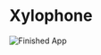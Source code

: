 


# Xylophone 
![Finished App](https://github.com/londonappbrewery/Images/blob/master/xylophone-flutter.png)


